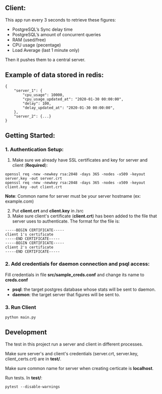 ## Client:

This app run every 3 seconds to retrieve these figures:
- PostgreSQL’s Sync delay time
- PostgreSQL’s amount of concurrent queries
- RAM (used/free)
- CPU usage (pecentage)
- Load Average (last 1 minute only)

Then it pushes them to a central server.

## Example of data stored in redis:
```
{
    "server_1": {
        "cpu_usage": 10000,
        "cpu_usage_updated_at": "2020-01-30 00:00:00",
        "delay": 100,
        "delay_updated_at": "2020-01-30 00:00:00",
    },
    "server_2": {...}
}
```

## Getting Started:

### 1. Authentication Setup:

1. Make sure we already have SSL certificates and key for server and client (**Required**):
```
openssl req -new -newkey rsa:2048 -days 365 -nodes -x509 -keyout server.key -out server.crt
openssl req -new -newkey rsa:2048 -days 365 -nodes -x509 -keyout client.key -out client.crt
```

**Note**: Common name for server must be your server hostname (ex: example.com)

2. Put **client.crt** and **client.key** in /src
3. Make sure client's certificate (**client.crt**) has been added to the file that server uses to authenticate. The format for the file is:

```
-----BEGIN CERTIFICATE-----
client 1's certificate
-----END CERTIFICATE-----
-----BEGIN CERTIFICATE-----
client 2's certificate
-----END CERTIFICATE-----
```

### 2. Add credentials for daemon connection and psql access:
Fill credentials in file **src/sample_creds.conf** and change its name to **creds.conf**

- **psql**: the target postgres database whose stats will be sent to daemon.
- **daemon**: the target server that figures will be sent to.


### 3. Run Client
```
python main.py
```

## Development

The test in this project run a server and client in different processes.

Make sure server's and client's credentials (server.crt, server.key, client_certs.crt) are in **test/**.

Make sure common name for server when creating certicate is **localhost**.

Run tests. In **test/**:
```
pytest --disable-warnings
```